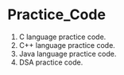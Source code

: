 # Practice_Code
1. C language practice code.
2. C++ language practice code.
3. Java language practice code.
4. DSA practice code.
